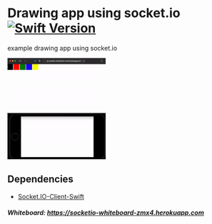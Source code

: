 # Drawing app using socket.io [![Swift Version](https://img.shields.io/badge/Swift-5.0-F16D39.svg?style=flat)](https://github.com/apple/swift)

example drawing app using socket.io

<p align="left">
  <img src="https://github.com/havelio/asset-support-my-repo/blob/master/drawing-socket-io/ezgif.com-gif-maker.gif?raw=true" width="220" title="preview">
</p>


## Dependencies

-   [Socket.IO-Client-Swift](https://djangoproject.com/)


##### Whiteboard: https://socketio-whiteboard-zmx4.herokuapp.com
